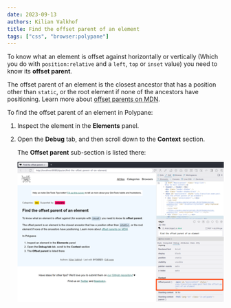 ```yaml
---
date: 2023-09-13
authors: Kilian Valkhof
title: Find the offset parent of an element
tags: ["css", "browser:polypane"]
---
```


To know what an element is offset against horizontally or vertically (Which you do with `position:relative` and a `left`, `top` or `inset` value) you need to know its **offset parent**. 

The offset parent of an element is the closest ancestor that has a position other than `static`, or the root element if none of the ancestors have positioning. Learn more about [offset parents on MDN](https://developer.mozilla.org/en-US/docs/Web/API/HTMLElement/offsetParent).

To find the offset parent of an element in Polypane:

1. Inspect the element in the **Elements** panel.

1. Open the **Debug** tab, and then scroll down to the **Context** section.

   The **Offset parent** sub-section is listed there:

   ![Polypane showing an inspected element with the Debug tab open. The Offset parent entry is highlighted.](../../assets/img/find-the-offset-parent-of-an-element.png)

